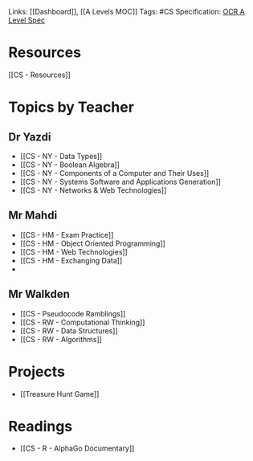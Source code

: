  Links: [[Dashboard]], [[A Levels MOC]]
Tags: #CS 
Specification: [OCR A Level Spec](https://www.ocr.org.uk/images/170844-specification-accredited-a-level-gce-computer-science-h446.pdf)
# Resources
[[CS - Resources]]
# Topics by Teacher
## Dr Yazdi
- [[CS - NY - Data Types]]
- [[CS - NY - Boolean Algebra]]
- [[CS - NY - Components of a Computer and Their Uses]]
- [[CS - NY - Systems Software and Applications Generation]]
- [[CS - NY - Networks & Web Technologies]]
## Mr Mahdi
- [[CS - HM - Exam Practice]]
- [[CS - HM - Object Oriented Programming]]
- [[CS - HM - Web Technologies]]
- [[CS - HM - Exchanging Data]]
- 
## Mr Walkden
- [[CS - Pseudocode Ramblings]]
- [[CS - RW - Computational Thinking]]
- [[CS - RW - Data Structures]]
- [[CS - RW - Algorithms]]
# Projects
- [[Treasure Hunt Game]]

# Readings
- [[CS - R - AlphaGo Documentary]]